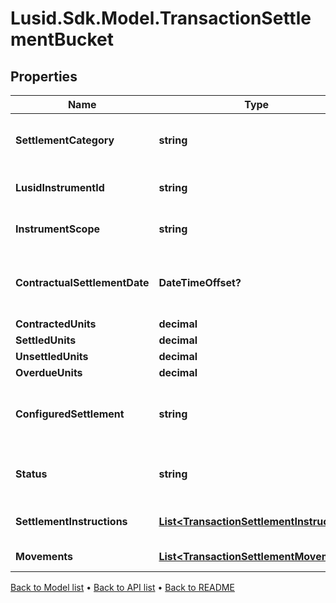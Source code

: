 # Lusid.Sdk.Model.TransactionSettlementBucket

## Properties

Name | Type | Description | Notes
------------ | ------------- | ------------- | -------------
**SettlementCategory** | **string** | A category representing the set of movement types that this instruction applies to. | 
**LusidInstrumentId** | **string** | The LusidInstrumentId of the instrument being settled. | 
**InstrumentScope** | **string** | The Scope of the instrument being settled. | 
**ContractualSettlementDate** | **DateTimeOffset?** | The contractual settlement date. Used to match the instruction to the correct settlement bucket. | [optional] 
**ContractedUnits** | **decimal** | The contracted units. | [optional] 
**SettledUnits** | **decimal** | The settled units. | [optional] 
**UnsettledUnits** | **decimal** | The unsettled units. | [optional] 
**OverdueUnits** | **decimal** | The overdue units. | [optional] 
**ConfiguredSettlement** | **string** | The method of settlement for the settlement bucket, as defined in the portfolio&#39;s SettlementConfiguration | [optional] 
**Status** | **string** | The Status of the settlement bucket - &#39;Settled&#39;, &#39;Part Settled&#39; or &#39;Unsettled&#39;. | 
**SettlementInstructions** | [**List&lt;TransactionSettlementInstruction&gt;**](TransactionSettlementInstruction.md) | The settlement instructions received for this settlement bucket. | [optional] 
**Movements** | [**List&lt;TransactionSettlementMovement&gt;**](TransactionSettlementMovement.md) | The movements for the settlement bucket. | [optional] 

[Back to Model list](../README.md#documentation-for-models) &#8226; [Back to API list](../README.md#documentation-for-api-endpoints) &#8226; [Back to README](../README.md)

